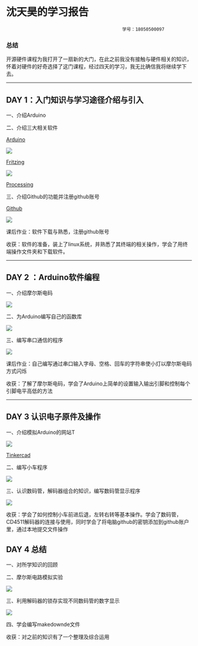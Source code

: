 # 沈天昊的学习报告

                                                学号：18050500097

### 总结

开源硬件课程为我打开了一扇新的大门，在此之前我没有接触与硬件相关的知识，怀着对硬件的好奇选择了这门课程，经过四天的学习，我无比确信我将继续学下去。

***

## DAY 1：入门知识与学习途径介绍与引入

一、介绍Arduino

二、介绍三大相关软件

[Arduino](https://www.arduino.cc/)

![](Arduino.png )

[Fritzing](http://fritzing.org/home/)

![](fritzing.png)

[Processing](http://iprocessing.cn/)



三、介绍Github的功能并注册github账号

[Github](https://github.com/)

![](Github.png)


课后作业：软件下载与熟悉，注册github账号

收获：软件的准备，装上了linux系统，并熟悉了其终端的相关操作，学会了用终端操作文件夹和下载软件。

***

## DAY 2 ：Arduino软件编程

一、介绍摩尔斯电码

![](Morse.png)

二、为Arduino编写自己的函数库

![](cpp.png)

三、编写串口通信的程序

![](morse1.png)

课后作业：自己编写通过串口输入字母、空格、回车的字符串使小灯以摩尔斯电码方式闪烁

收获：了解了摩尔斯电码，学会了Arduino上简单的设置输入输出引脚和控制每个引脚电平高低的方法

***

## DAY 3 认识电子原件及操作

一、介绍模拟Arduino的网站T

![](Tinkercad.png)

[Tinkercad](https://www.tinkercad.com/dashboard)

二、编写小车程序

![](car.png)

三、认识数码管，解码器组合的知识，编写数码管显示程序

![](led.png)

收获：学会了如何控制小车前进后退，左转右转等基本操作。学会了数码管，CD4511解码器的连接与使用，同时学会了将电脑github的密钥添加到github账户里，通过本地提交文件操作

## DAY 4 总结

一、对所学知识的回顾

二、摩尔斯电路模拟实验

![](morse.png)

三、利用解码器的锁存实现不同数码管的数字显示

![](led_up.png)

四、学会编写makedownde文件

收获：对之前的知识有了一个整理及综合运用




